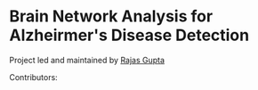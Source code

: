 # Brain Network Analysis for Alzheirmer's Disease Detection

Project led and maintained by [Rajas Gupta](https://github.com/rajasg)

Contributors:

